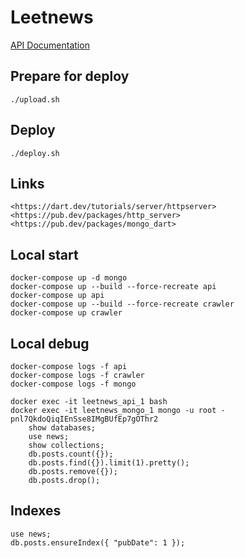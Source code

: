 # Leetnews

[API Documentation](https://github.com/marsgpl/leetnews-backend/wiki/API-Documentation)

## Prepare for deploy

    ./upload.sh

## Deploy

    ./deploy.sh

## Links

    <https://dart.dev/tutorials/server/httpserver>
    <https://pub.dev/packages/http_server>
    <https://pub.dev/packages/mongo_dart>

## Local start

    docker-compose up -d mongo
    docker-compose up --build --force-recreate api
    docker-compose up api
    docker-compose up --build --force-recreate crawler
    docker-compose up crawler

## Local debug

    docker-compose logs -f api
    docker-compose logs -f crawler
    docker-compose logs -f mongo

    docker exec -it leetnews_api_1 bash
    docker exec -it leetnews_mongo_1 mongo -u root -pnl7QkdoQiqIEnSse8IMgBUfEp7gOThr2
        show databases;
        use news;
        show collections;
        db.posts.count({});
        db.posts.find({}).limit(1).pretty();
        db.posts.remove({});
        db.posts.drop();

## Indexes

    use news;
    db.posts.ensureIndex({ "pubDate": 1 });

